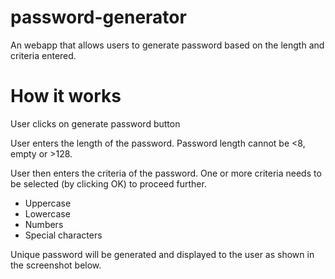 # password-generator

An webapp that allows users to generate password based on the length and criteria entered.

# How it works

User clicks on generate password button

User enters the length of the password.  Password length cannot be <8, empty or >128.

User then enters the criteria of the password.  One or more criteria needs to be selected (by clicking OK) to proceed further.

* Uppercase
* Lowercase
* Numbers
* Special characters

Unique password will be generated and displayed to the user as shown in the screenshot below.

